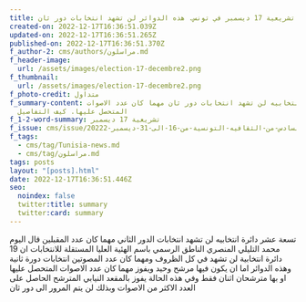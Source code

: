 ```yaml
---
title: تشريعية 17 ديسمبر في تونس. هذه الدوائر لن تشهد انتخابات دور ثان
created-on: 2022-12-17T16:36:51.039Z
updated-on: 2022-12-17T16:36:51.265Z
published-on: 2022-12-17T16:36:51.370Z
f_author-2: cms/authors/مراسلون.md
f_header-image:
  url: /assets/images/election-17-decembre2.png
f_thumbnail:
  url: /assets/images/election-17-decembre2.png
f_photo-credit: متداول
f_summary-content: دوائر انتخابيه لن تشهد انتخابات دور ثان مهما كان عدد الاصوات
  المتحصل عليها. كيف التفاصيل
f_1-2-word-summary: تشريعية 17 ديسمبر
f_issue: cms/issue/العدد-السادس-من-الثقافيه-التونسية-من-16-الى-31-ديسمبر-20222.md
f_tags:
  - cms/tag/Tunisia-news.md
  - cms/tag/مراسلون.md
tags: posts
layout: "[posts].html"
date: 2022-12-17T16:36:51.446Z
seo:
  noindex: false
  twitter:title: summary
  twitter:card: summary
---
```

تسعة عشر دائرة انتخابيه لن تشهد انتخابات الدور الثاني مهما كان عدد المقبلين قال اليوم محمد التليلي المنصري الناطق الرسمي باسم الهئية العليا المستقلة للانتخابات ان 19 دائرة انتخابية لن تشهد في كل الظروف ومهما كان عدد المصوتين انتخابات دورة ثانية وهذه الدوائر اما ان يكون فيها مرشح وحيد ويفوز مهما كان عدد الاصوات المتحصل عليها او بها مترشحان  اثنان فقط وفي هذه الحالة يفوز بالمقعد النيابي المترشح الحاصل على العدد الاكثر من الاصوات وبذلك لن يتم المرور الى دور ثان